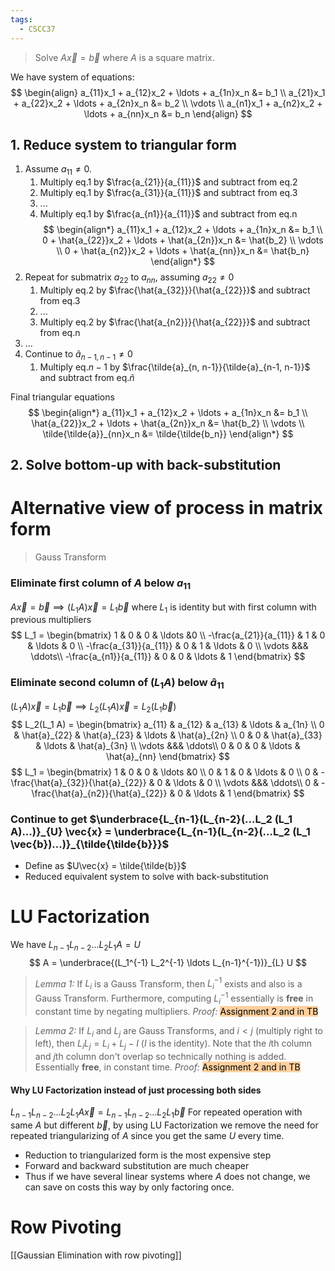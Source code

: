 ```yaml
---
tags:
  - CSCC37
---
```

> Solve $A\vec{x} = \vec{b}$ where $A$ is a square matrix.

We have system of equations:
$$
\begin{align}
a_{11}x_1 + a_{12}x_2 + \ldots + a_{1n}x_n &= b_1 \\
a_{21}x_1 + a_{22}x_2 + \ldots + a_{2n}x_n &= b_2 \\
\vdots \\
a_{n1}x_1 + a_{n2}x_2 + \ldots + a_{nn}x_n &= b_n
\end{align}
$$
## 1. Reduce system to triangular form
1. Assume $a_{11} \ne 0$. 
	1. Multiply eq.1 by $\frac{a_{21}}{a_{11}}$ and subtract from eq.2
	2. Multiply eq.1 by $\frac{a_{31}}{a_{11}}$ and subtract from eq.3
	3. ...
	4. Multiply eq.1 by $\frac{a_{n1}}{a_{11}}$ and subtract from eq.n
$$
\begin{align*}
a_{11}x_1 + a_{12}x_2 + \ldots + a_{1n}x_n &= b_1 \\
0 + \hat{a_{22}}x_2 + \ldots + \hat{a_{2n}}x_n &= \hat{b_2} \\
\vdots \\
0 + \hat{a_{n2}}x_2 + \ldots + \hat{a_{nn}}x_n &= \hat{b_n}
\end{align*}
$$
2. Repeat for submatrix $a_{22}$ to $a_{nn}$, assuming $a_{22} \ne 0$
	1. Multiply eq.2 by $\frac{\hat{a_{32}}}{\hat{a_{22}}}$ and subtract from eq.3
	3. ...
	4. Multiply eq.2 by $\frac{\hat{a_{n2}}}{\hat{a_{22}}}$ and subtract from eq.n
3. ...
4. Continue to $\tilde{a}_{n-1, n-1} \ne 0$
	1. Multiply eq.$n-1$ by $\frac{\tilde{a}_{n, n-1}}{\tilde{a}_{n-1, n-1}}$ and subtract from eq.$\tilde{n}$

Final triangular equations
$$
\begin{align*}
a_{11}x_1 + a_{12}x_2 + \ldots + a_{1n}x_n &= b_1 \\
\hat{a_{22}}x_2 + \ldots + \hat{a_{2n}}x_n &= \hat{b_2} \\
\vdots \\
\tilde{\tilde{a}}_{nn}x_n &= \tilde{\tilde{b_n}}
\end{align*}
$$
## 2. Solve bottom-up with back-substitution


# Alternative view of process in matrix form
> Gauss Transform

### Eliminate first column of $A$ below $a_{11}$
$A\vec{x} = \vec{b} \implies (L_1 A)\vec{x} = L_1 \vec{b}$ where $L_1$ is identity but with first column with previous multipliers
$$
L_1 = 
\begin{bmatrix}
1 & 0 & 0 & \ldots &0 \\
-\frac{a_{21}}{a_{11}} & 1 & 0 & \ldots & 0 \\
-\frac{a_{31}}{a_{11}} & 0 & 1 & \ldots & 0 \\
\vdots &&& \ddots\\
-\frac{a_{n1}}{a_{11}} & 0 & 0 & \ldots & 1
\end{bmatrix}
$$
### Eliminate second column of $(L_1A)$ below $\hat{a}_{11}$
$(L_1 A)\vec{x} = L_1 \vec{b} \implies L_2(L_1 A)\vec{x} = L_2(L_1 \vec{b})$
$$
L_2(L_1 A) = 
\begin{bmatrix}
a_{11} & a_{12} & a_{13} & \ldots & a_{1n} \\
0 & \hat{a}_{22} & \hat{a}_{23} & \ldots & \hat{a}_{2n} \\
0 & 0 & \hat{a}_{33} & \ldots & \hat{a}_{3n} \\
\vdots &&& \ddots\\
0 & 0 & 0 & \ldots & \hat{a}_{nn}
\end{bmatrix}
$$
$$
L_1 = 
\begin{bmatrix}
1 & 0 & 0 & \ldots &0 \\
0 & 1 & 0 & \ldots & 0 \\
0 & -\frac{\hat{a}_{32}}{\hat{a}_{22}} & 0 & \ldots & 0 \\
\vdots &&& \ddots\\
0 & -\frac{\hat{a}_{n2}}{\hat{a}_{22}} & 0 & \ldots & 1
\end{bmatrix}
$$

### Continue to get $\underbrace{L_{n-1}(L_{n-2}(...L_2 (L_1 A)...)}_{U} \vec{x} = \underbrace{L_{n-1}(L_{n-2}(...L_2 (L_1 \vec{b})...)}_{\tilde{\tilde{b}}}$
- Define as $U\vec{x} = \tilde{\tilde{b}}$
- Reduced equivalent system to solve with back-substitution 

# LU Factorization
We have $L_{n-1}L_{n-2} \ldots L_2 L_1 A = U$
$$
A = \underbrace{(L_1^{-1} L_2^{-1} \ldots L_{n-1}^{-1})}_{L} U
$$
> *Lemma 1:*  If $L_i$ is a Gauss Transform, then $L_i^{-1}$ exists and also is a Gauss Transform. Furthermore, computing $L_i^{-1}$ essentially is **free** in constant time by negating multipliers.
> *Proof:* <mark style="background: #FFB86CA6;">Assignment 2 and in TB</mark>

> *Lemma 2:* If $L_i$ and $L_j$ are Gauss Transforms, and $i < j$ (multiply right to left), then $L_i L_j = L_i + L_j - I$ ($I$ is the identity). Note that the $i$th column and $j$th column don't overlap so technically nothing is added. Essentially **free**, in constant time.
> *Proof:* <mark style="background: #FFB86CA6;">Assignment 2 and in TB</mark>

#### Why LU Factorization instead of just processing both sides
$L_{n-1} L_{n-2} \ldots L_2 L_1 A \vec{x} = L_{n-1} L_{n-2} \ldots L_2 L_1 \vec{b}$
For repeated operation with same $A$ but different $\vec{b}$, by using LU Factorization we remove the need for repeated triangularizing of $A$ since you get the same $U$ every time.

- Reduction to triangularized form is the most expensive step
- Forward and backward substitution are much cheaper
- Thus if we have several linear systems where $A$ does not change, we can save on costs this way by only factoring once.

# Row Pivoting
[[Gaussian Elimination with row pivoting]]